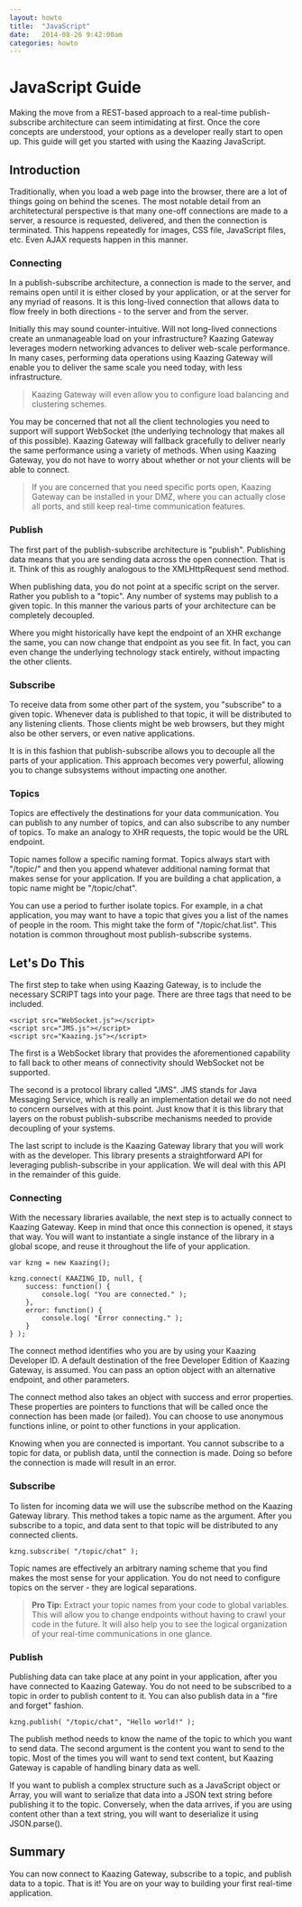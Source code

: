 ```yaml
---
layout: howto
title:  "JavaScript"
date:   2014-08-26 9:42:00am
categories: howto
---
```


# JavaScript Guide

Making the move from a REST-based approach to a real-time publish-subscribe architecture can seem intimidating at first. Once the core concepts are understood, your options as a developer really start to open up. This guide will get you started with using the Kaazing JavaScript.

## Introduction

Traditionally, when you load a web page into the browser, there are a lot of things going on behind the scenes.  The most notable detail from an architetectural perspective is that many one-off connections are made to a server, a resource is requested, delivered, and then the connection is terminated.  This happens repeatedly for images, CSS file, JavaScript files, etc.  Even AJAX requests happen in this manner.

### Connecting

In a publish-subscribe architecture, a connection is made to the server, and remains open until it is either closed by your application, or at the server for any myriad of reasons.  It is this long-lived connection that allows data to flow freely in both directions - to the server and from the server.

Initially this may sound counter-intuitive.  Will not long-lived connections create an unmanageable load on your infrastructure?  Kaazing Gateway leverages modern networking advances to deliver web-scale performance.  In many cases, performing data operations using Kaazing Gateway will enable you to deliver the same scale you need today, with less infrastructure.

> Kaazing Gateway will even allow you to configure load balancing and clustering schemes.

You may be concerned that not all the client technologies you need to support will support WebSocket (the underlying technology that makes all of this possible).  Kaazing Gateway will fallback gracefully to deliver nearly the same performance using a variety of methods.  When using Kaazing Gateway, you do not have to worry about whether or not your clients will be able to connect.

> If you are concerned that you need specific ports open, Kaazing Gateway can be installed in your DMZ, where you can actually close all ports, and still keep real-time communication features.

### Publish

The first part of the publish-subscribe architecture is "publish".  Publishing data means that you are sending data across the open connection.  That is it.  Think of this as roughly analogous to the XMLHttpRequest send method.

When publishing data, you do not point at a specific script on the server.  Rather you publish to a "topic".  Any number of systems may publish to a given topic.  In this manner the various parts of your architecture can be completely decoupled.

Where you might historically have kept the endpoint of an XHR exchange the same, you can now change that endpoint as you see fit.  In fact, you can even change the underlying technology stack entirely, without impacting the other clients.

### Subscribe

To receive data from some other part of the system, you "subscribe" to a given topic.  Whenever data is published to that topic, it will be distributed to any listening clients.  Those clients might be web browsers, but they might also be other servers, or even native applications.

It is in this fashion that publish-subscribe allows you to decouple all the parts of your application.  This approach becomes very powerful, allowing you to change subsystems without impacting one another.

### Topics

Topics are effectively the destinations for your data communication.  You can publish to any number of topics, and can also subscribe to any number of topics.  To make an analogy to XHR requests, the topic would be the URL endpoint.

Topic names follow a specific naming format.  Topics always start with "/topic/" and then you append whatever additional naming format that makes sense for your application.  If you are building a chat application, a topic name might be "/topic/chat".

You can use a period to further isolate topics.  For example, in a chat application, you may want to have a topic that gives you a list of the names of people in the room.  This might take the form of "/topic/chat.list".  This notation is common throughout most publish-subscribe systems.

## Let's Do This

The first step to take when using Kaazing Gateway, is to include the necessary SCRIPT tags into your page.  There are three tags that need to be included.

    <script src="WebSocket.js"></script>
    <script src="JMS.js"></script>
    <script src="Kaazing.js"></script>

The first is a WebSocket library that provides the aforementioned capability to fall back to other means of connectivity should WebSocket not be supported.

The second is a protocol library called "JMS".  JMS stands for Java Messaging Service, which is really an implementation detail we do not need to concern ourselves with at this point.  Just know that it is this library that layers on the robust publish-subscribe mechanisms needed to provide decoupling of your systems.

The last script to include is the Kaazing Gateway library that you will work with as the developer.  This library presents a straightforward API for leveraging publish-subscribe in your application.  We will deal with this API in the remainder of this guide.

### Connecting

With the necessary libraries available, the next step is to actually connect to Kaazing Gateway.  Keep in mind that once this connection is opened, it stays that way.  You will want to instantiate a single instance of the library in a global scope, and reuse it throughout the life of your application.

    var kzng = new Kaazing();

    kzng.connect( KAAZING_ID, null, {
	    success: function() {
		    console.log( "You are connected." );
	    },
	    error: function() {
		    console.log( "Error connecting." );
	    }
    } );

The connect method identifies who you are by using your Kaazing Developer ID.  A default destination of the free Developer Edition of Kaazing Gateway, is assumed.  You can pass an option object with an alternative endpoint, and other parameters.

The connect method also takes an object with success and error properties.  These properties are pointers to functions that will be called once the connection has been made (or failed).  You can choose to use anonymous functions inline, or point to other functions in your application.

Knowing when you are connected is important.  You cannot subscribe to a topic for data, or publish data, until the connection is made.  Doing so before the connection is made will result in an error.

### Subscribe

To listen for incoming data we will use the subscribe method on the Kaazing Gateway library.  This method takes a topic name as the argument.  After you subscribe to a topic, and data sent to that topic will be distributed to any connected clients.

    kzng.subscribe( "/topic/chat" );

Topic names are effectively an arbitrary naming scheme that you find makes the most sense for your application.  You do not need to configure topics on the server - they are logical separations.

> **Pro Tip:** Extract your topic names from your code to global variables.  This will allow you to change endpoints without having to crawl your code in the future.  It will also help you to see the logical organization of your real-time communications in one glance.

### Publish

Publishing data can take place at any point in your application, after you have connected to Kaazing Gateway.  You do not need to be subscribed to a topic in order to publish content to it.  You can also publish data in a "fire and forget" fashion.

    kzng.publish( "/topic/chat", "Hello world!" );

The publish method needs to know the name of the topic to which you want to send data.  The second argument is the content you want to send to the topic.  Most of the times you will want to send text content, but Kaazing Gateway is capable of handling binary data as well.

If you want to publish a complex structure such as a JavaScript object or Array, you will want to serialize that data into a JSON text string before publishing it to the topic.  Conversely, when the data arrives, if you are using content other than a text string, you will want to deserialize it using JSON.parse().

## Summary

You can now connect to Kaazing Gateway, subscribe to a topic, and publish data to a topic.  That is it!  You are on your way to building your first real-time application.
